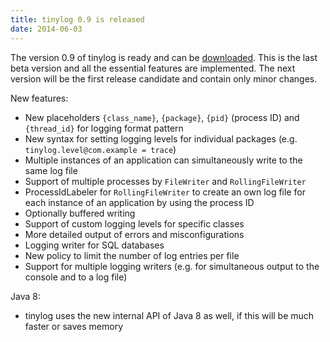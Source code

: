 ```yaml
---
title: tinylog 0.9 is released
date: 2014-06-03
---
```


The version 0.9 of tinylog is ready and can be [downloaded](download). This is the last beta version and all the essential features are implemented. The next version will be the first release candidate and contain only minor changes.

New features:

* New placeholders `{class_name}`, `{package}`, `{pid}` (process ID) and `{thread_id}` for logging format pattern
* New syntax for setting logging levels for individual packages (e.g. `tinylog.level@com.example = trace`)
* Multiple instances of an application can simultaneously write to the same log file
* Support of multiple processes by `FileWriter` and `RollingFileWriter`
* ProcessIdLabeler for `RollingFileWriter` to create an own log file for each instance of an application by using the process ID
* Optionally buffered writing
* Support of custom logging levels for specific classes
* More detailed output of errors and misconfigurations
* Logging writer for SQL databases
* New policy to limit the number of log entries per file
* Support for multiple logging writers (e.g. for simultaneous output to the console and to a log file)

Java 8:

* tinylog uses the new internal API of Java 8 as well, if this will be much faster or saves memory

